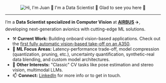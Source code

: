 <p align="center">
  <img src="./assets/introduction.gif" alt="Hi, I'm Juan 👋 I'm a Data Scientist 🤖 Glad to see you here 🤗">
</p>

<!-- https://codesandbox.io/s/github-profile-2ijk7 -->
---

I’m a **Data Scientist specialized in Computer Vision** at [**AIRBUS**](https://www.airbus.com/) ✈️, developing next-generation avionics with cutting-edge ML solutions.

- ⚒️ **Current Work:** Building onboard vision-based applications. Check out the [first fully automatic vision-based take-off on an A350](https://www.youtube.com/watch?v=9TIBeso4abU/).
- 🤖 **ML Focus Areas:** Latency-performance trade-off, model compression (quantization, pruning, etc.), uncertainty quantification, synthetic-real data blending, and custom model architectures.
- 🔬 **Other Interests:** "Classic" CV tasks like pose estimation and stereo vision, multimodal LLMs.
- 📫 **Connect:** [LinkedIn](https://www.linkedin.com/in/juanriverosesma/) for more info or to get in touch.
